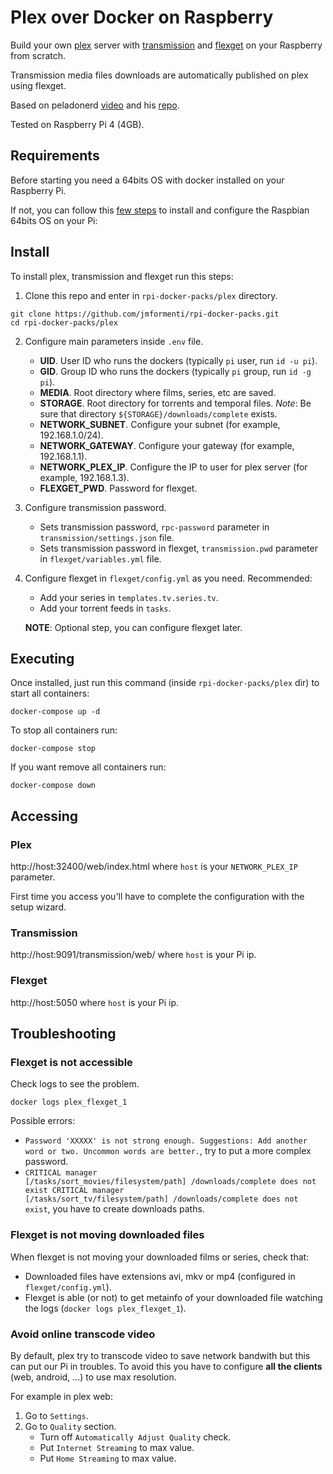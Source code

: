 # Plex over Docker on Raspberry

Build your own [plex](https://www.plex.tv/) server with [transmission](https://transmissionbt.com/) and [flexget](https://flexget.com/) on your Raspberry from scratch.

Transmission media files downloads are automatically published on plex using flexget.

Based on peladonerd [video](https://www.youtube.com/watch?v=TqVoHWjz_tI) and his [repo](https://github.com/pablokbs/plex-rpi).

Tested on Raspberry Pi 4 (4GB).

## Requirements

Before starting you need a 64bits OS with docker installed on your Raspberry Pi.

If not, you can follow this [few steps](../INSTALL_OS.md) to install and configure the Raspbian 64bits OS on your Pi:
 
## Install

To install plex, transmission and flexget run this steps:
1. Clone this repo and enter in ``rpi-docker-packs/plex`` directory.
```
git clone https://github.com/jmformenti/rpi-docker-packs.git
cd rpi-docker-packs/plex
```
2. Configure main parameters inside `.env` file.
	* **UID**. User ID who runs the dockers (typically `pi` user, run `id -u pi`).
	* **GID**. Group ID who runs the dockers (typically `pi` group, run `id -g pi`).
	* **MEDIA**. Root directory where films, series, etc are saved.
	* **STORAGE**. Root directory for torrents and temporal files. *Note*: Be sure that directory ``${STORAGE}/downloads/complete`` exists. 
	* **NETWORK_SUBNET**. Configure your subnet (for example, 192.168.1.0/24).
	* **NETWORK_GATEWAY**. Configure your gateway (for example, 192.168.1.1).
	* **NETWORK_PLEX_IP**. Configure the IP to user for plex server (for example, 192.168.1.3).
	* **FLEXGET_PWD**. Password for flexget.
3. Configure transmission password.
	* Sets transmission password, `rpc-password` parameter in `transmission/settings.json` file.
	* Sets transmission password in flexget, `transmission.pwd` parameter in `flexget/variables.yml` file.
5. Configure flexget in `flexget/config.yml` as you need. Recommended:
	* Add your series in `templates.tv.series.tv`.
	* Add your torrent feeds in `tasks`.

   **NOTE**: Optional step, you can configure flexget later.

## Executing

Once installed, just run this command (inside ``rpi-docker-packs/plex`` dir) to start all containers:
```
docker-compose up -d
```
To stop all containers run:
```
docker-compose stop
```
If you want remove all containers run:
```
docker-compose down
```

## Accessing

### Plex
http://host:32400/web/index.html 
where `host` is your `NETWORK_PLEX_IP` parameter.

First time you access you'll have to complete the configuration with the setup wizard.

### Transmission
http://host:9091/transmission/web/ 
where `host` is your Pi ip.

### Flexget
http://host:5050 
where `host` is your Pi ip.

## Troubleshooting

### Flexget is not accessible
Check logs to see the problem.
```
docker logs plex_flexget_1
```
Possible errors:
 * `Password 'XXXXX' is not strong enough. Suggestions: Add another word or two. Uncommon words are better.`, try to put a more complex password.
 * `CRITICAL manager                       [/tasks/sort_movies/filesystem/path] /downloads/complete does not exist
    CRITICAL manager                       [/tasks/sort_tv/filesystem/path] /downloads/complete does not exist`, you have to create downloads paths.

### Flexget is not moving downloaded files
When flexget is not moving your downloaded films or series, check that:
 * Downloaded files have extensions avi, mkv or mp4 (configured in `flexget/config.yml`).
 * Flexget is able (or not) to get metainfo of your downloaded file watching the logs (`docker logs plex_flexget_1`).

### Avoid online transcode video

By default, plex try to transcode video to save network bandwith but this can put our Pi in troubles. To avoid this you have to configure **all the clients** (web, android, ...) to use max resolution. 

For example in plex web:
1. Go to `Settings`.
2. Go to `Quality` section.
    * Turn off `Automatically Adjust Quality` check.
    * Put `Internet Streaming` to max value.
    * Put `Home Streaming` to max value.
